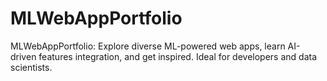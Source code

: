 # MLWebAppPortfolio
MLWebAppPortfolio: Explore diverse ML-powered web apps, learn AI-driven features integration, and get inspired. Ideal for developers and data scientists.
